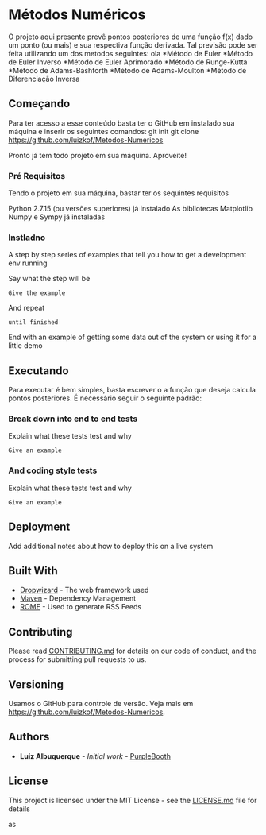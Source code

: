 # Métodos Numéricos 

O projeto aqui presente prevê pontos posteriores de uma função f(x) dado um ponto (ou mais) e sua respectiva função derivada. Tal previsão pode ser feita utilizando um dos metodos seguintes:
    <a>ola<a>
    *Método de Euler
    *Método de Euler Inverso
    *Método de Euler Aprimorado
    *Método de Runge-Kutta
    *Método de Adams-Bashforth
    *Método de Adams-Moulton
    *Método de Diferenciação Inversa


## Começando

Para ter acesso a esse conteúdo basta ter o GitHub em instalado sua máquina e inserir os seguintes comandos:
git init
git clone https://github.com/luizkof/Metodos-Numericos

Pronto já tem todo projeto em sua máquina. Aproveite!

### Pré Requisitos

Tendo o projeto em sua máquina, bastar ter os sequintes requisitos

Python 2.7.15 (ou versões superiores) já instalado
As bibliotecas Matplotlib Numpy e Sympy já instaladas


### Instladno

A step by step series of examples that tell you how to get a development env running

Say what the step will be

```
Give the example
```

And repeat

```
until finished
```

End with an example of getting some data out of the system or using it for a little demo

## Executando

Para executar é bem simples, basta escrever o a função que deseja calcula pontos posteriores.
É necessário seguir o seguinte padrão: 



### Break down into end to end tests

Explain what these tests test and why

```
Give an example
```

### And coding style tests

Explain what these tests test and why

```
Give an example
```

## Deployment

Add additional notes about how to deploy this on a live system

## Built With

* [Dropwizard](http://www.dropwizard.io/1.0.2/docs/) - The web framework used
* [Maven](https://maven.apache.org/) - Dependency Management
* [ROME](https://rometools.github.io/rome/) - Used to generate RSS Feeds

## Contributing

Please read [CONTRIBUTING.md](https://gist.github.com/PurpleBooth/b24679402957c63ec426) for details on our code of conduct, and the process for submitting pull requests to us.

## Versioning

Usamos o GitHub para controle de versão. Veja mais em https://github.com/luizkof/Metodos-Numericos.
## Authors

* **Luiz Albuquerque** - *Initial work* - [PurpleBooth](https://github.com/luizkof)


## License

This project is licensed under the MIT License - see the [LICENSE.md](LICENSE.md) file for details


as
